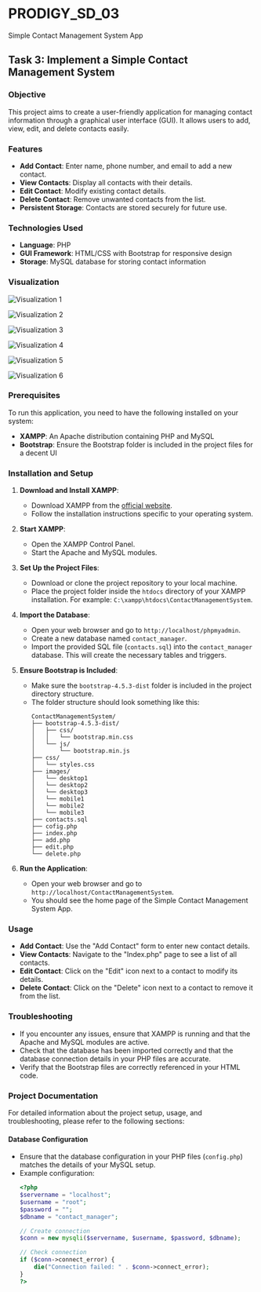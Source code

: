 # PRODIGY_SD_03
Simple Contact Management System App

## Task 3: Implement a Simple Contact Management System

### Objective
This project aims to create a user-friendly application for managing contact information through a graphical user interface (GUI). It allows users to add, view, edit, and delete contacts easily.

### Features
- **Add Contact**: Enter name, phone number, and email to add a new contact.
- **View Contacts**: Display all contacts with their details.
- **Edit Contact**: Modify existing contact details.
- **Delete Contact**: Remove unwanted contacts from the list.
- **Persistent Storage**: Contacts are stored securely for future use.

### Technologies Used
- **Language**: PHP
- **GUI Framework**: HTML/CSS with Bootstrap for responsive design
- **Storage**: MySQL database for storing contact information

### Visualization

![Visualization 1](images/mobile1.png)

![Visualization 2](images/mobile2.png)

![Visualization 3](images/mobile3.png)

![Visualization 4](images/desktop1.png)

![Visualization 5](images/desktop2.png)

![Visualization 6](images/desktop3.png)

### Prerequisites
To run this application, you need to have the following installed on your system:
- **XAMPP**: An Apache distribution containing PHP and MySQL
- **Bootstrap**: Ensure the Bootstrap folder is included in the project files for a decent UI

### Installation and Setup
1. **Download and Install XAMPP**:
    - Download XAMPP from the [official website](https://www.apachefriends.org/index.html).
    - Follow the installation instructions specific to your operating system.

2. **Start XAMPP**:
    - Open the XAMPP Control Panel.
    - Start the Apache and MySQL modules.

3. **Set Up the Project Files**:
    - Download or clone the project repository to your local machine.
    - Place the project folder inside the `htdocs` directory of your XAMPP installation. For example: `C:\xampp\htdocs\ContactManagementSystem`.

4. **Import the Database**:
    - Open your web browser and go to `http://localhost/phpmyadmin`.
    - Create a new database named `contact_manager`.
    - Import the provided SQL file (`contacts.sql`) into the `contact_manager` database. This will create the necessary tables and triggers.

5. **Ensure Bootstrap is Included**:
    - Make sure the `bootstrap-4.5.3-dist` folder is included in the project directory structure.
    - The folder structure should look something like this:
      ```
      ContactManagementSystem/
      ├── bootstrap-4.5.3-dist/
      │   ├── css/
      │   │   └── bootstrap.min.css
      │   └── js/
      │       └── bootstrap.min.js
      ├── css/
      │   └── styles.css
      ├── images/
      │   └── desktop1
      │   └── desktop2
      │   └── desktop3
      │   └── mobile1
      │   └── mobile2
      │   └── mobile3
      ├── contacts.sql
      ├── cofig.php
      ├── index.php
      ├── add.php
      ├── edit.php
      └── delete.php
      ```

6. **Run the Application**:
    - Open your web browser and go to `http://localhost/ContactManagementSystem`.
    - You should see the home page of the Simple Contact Management System App.

### Usage
- **Add Contact**: Use the "Add Contact" form to enter new contact details.
- **View Contacts**: Navigate to the "Index.php" page to see a list of all contacts.
- **Edit Contact**: Click on the "Edit" icon next to a contact to modify its details.
- **Delete Contact**: Click on the "Delete" icon next to a contact to remove it from the list.

### Troubleshooting
- If you encounter any issues, ensure that XAMPP is running and that the Apache and MySQL modules are active.
- Check that the database has been imported correctly and that the database connection details in your PHP files are accurate.
- Verify that the Bootstrap files are correctly referenced in your HTML code.

### Project Documentation
For detailed information about the project setup, usage, and troubleshooting, please refer to the following sections:

#### Database Configuration
- Ensure that the database configuration in your PHP files (`config.php`) matches the details of your MySQL setup.
- Example configuration:
  ```php
  <?php
  $servername = "localhost";
  $username = "root";
  $password = "";
  $dbname = "contact_manager";

  // Create connection
  $conn = new mysqli($servername, $username, $password, $dbname);

  // Check connection
  if ($conn->connect_error) {
      die("Connection failed: " . $conn->connect_error);
  }
  ?>
